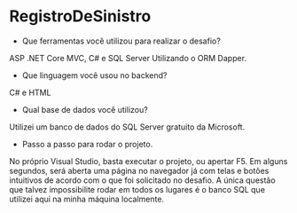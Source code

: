 # RegistroDeSinistro

- Que ferramentas você utilizou para realizar o desafio?

ASP .NET Core MVC, C# e SQL Server Utilizando o ORM Dapper.

- Que linguagem você usou no backend?

C# e HTML

- Qual base de dados você utilizou?

Utilizei um banco de dados do SQL Server gratuito da Microsoft.

- Passo a passo para rodar o projeto.
  
 No próprio Visual Studio, basta executar o projeto, ou apertar F5. Em alguns segundos, será aberta uma página no navegador já com telas e botões intuitivos de acordo com o que foi solicitado no desafio.
  A única questão que talvez impossibilite rodar em todos os lugares é o banco SQL que utilizei aqui na minha máquina localmente.
